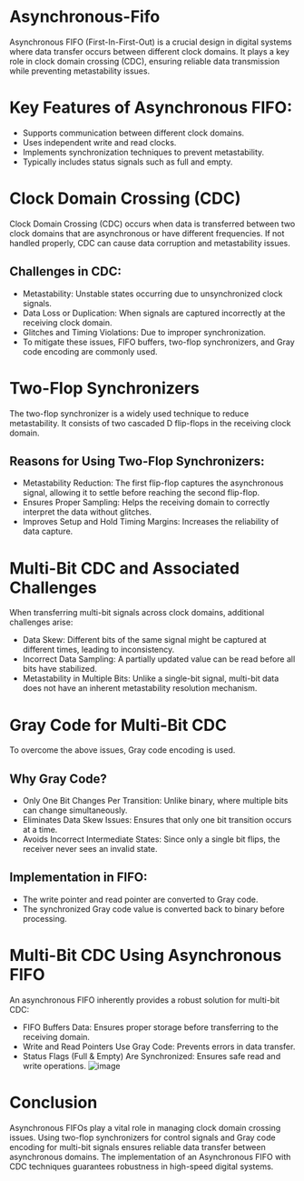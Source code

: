 # Asynchronous-Fifo

Asynchronous FIFO (First-In-First-Out) is a crucial design in digital systems where data transfer occurs between different clock domains. It plays a key role in clock domain crossing (CDC), ensuring reliable data transmission while preventing metastability issues. 

# Key Features of Asynchronous FIFO:

- Supports communication between different clock domains.
- Uses independent write and read clocks.
- Implements synchronization techniques to prevent metastability.
- Typically includes status signals such as full and empty.

# Clock Domain Crossing (CDC)

Clock Domain Crossing (CDC) occurs when data is transferred between two clock domains that are asynchronous or have different frequencies. If not handled properly, CDC can cause data corruption and metastability issues.

## Challenges in CDC:

- Metastability: Unstable states occurring due to unsynchronized clock signals.
- Data Loss or Duplication: When signals are captured incorrectly at the receiving clock domain.
- Glitches and Timing Violations: Due to improper synchronization.
- To mitigate these issues, FIFO buffers, two-flop synchronizers, and Gray code encoding are commonly used.

# Two-Flop Synchronizers

The two-flop synchronizer is a widely used technique to reduce metastability. It consists of two cascaded D flip-flops in the receiving clock domain.

## Reasons for Using Two-Flop Synchronizers:

- Metastability Reduction: The first flip-flop captures the asynchronous signal, allowing it to settle before reaching the second flip-flop.
- Ensures Proper Sampling: Helps the receiving domain to correctly interpret the data without glitches.
- Improves Setup and Hold Timing Margins: Increases the reliability of data capture.

# Multi-Bit CDC and Associated Challenges

When transferring multi-bit signals across clock domains, additional challenges arise:
- Data Skew: Different bits of the same signal might be captured at different times, leading to inconsistency.
- Incorrect Data Sampling: A partially updated value can be read before all bits have stabilized.
- Metastability in Multiple Bits: Unlike a single-bit signal, multi-bit data does not have an inherent metastability resolution mechanism.

# Gray Code for Multi-Bit CDC

To overcome the above issues, Gray code encoding is used.

## Why Gray Code?
- Only One Bit Changes Per Transition: Unlike binary, where multiple bits can change simultaneously.
- Eliminates Data Skew Issues: Ensures that only one bit transition occurs at a time.
- Avoids Incorrect Intermediate States: Since only a single bit flips, the receiver never sees an invalid state.

## Implementation in FIFO:

- The write pointer and read pointer are converted to Gray code.
- The synchronized Gray code value is converted back to binary before processing.

# Multi-Bit CDC Using Asynchronous FIFO

An asynchronous FIFO inherently provides a robust solution for multi-bit CDC:
- FIFO Buffers Data: Ensures proper storage before transferring to the receiving domain.
- Write and Read Pointers Use Gray Code: Prevents errors in data transfer.
- Status Flags (Full & Empty) Are Synchronized: Ensures safe read and write operations.
  ![image](https://github.com/user-attachments/assets/8eefd247-d893-4c0d-a21c-460cc116eaba)


# Conclusion

Asynchronous FIFOs play a vital role in managing clock domain crossing issues. Using two-flop synchronizers for control signals and Gray code encoding for multi-bit signals ensures reliable data transfer between asynchronous domains. The implementation of an Asynchronous FIFO with CDC techniques guarantees robustness in high-speed digital systems.
